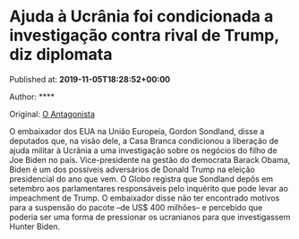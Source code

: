 
# Ajuda à Ucrânia foi condicionada a investigação contra rival de Trump, diz diplomata

Published at: **2019-11-05T18:28:52+00:00**

Author: ****

Original: [O Antagonista](https://www.oantagonista.com/mundo/ajuda-a-ucrania-foi-condicionada-a-investigacao-contra-rival-de-trump-diz-diplomata/)

O embaixador dos EUA na União Europeia, Gordon Sondland, disse a deputados que, na visão dele, a Casa Branca condicionou a liberação de ajuda militar à Ucrânia a uma investigação sobre os negócios do filho de Joe Biden no país.
Vice-presidente na gestão do democrata Barack Obama, Biden é um dos possíveis adversários de Donald Trump na eleição presidencial do ano que vem.
O Globo registra que Sondland depôs em setembro aos parlamentares responsáveis pelo inquérito que pode levar ao impeachment de Trump.
O embaixador disse não ter encontrado motivos para a suspensão do pacote –de US$ 400 milhões– e percebido que poderia ser uma forma de pressionar os ucranianos para que investigassem Hunter Biden.
